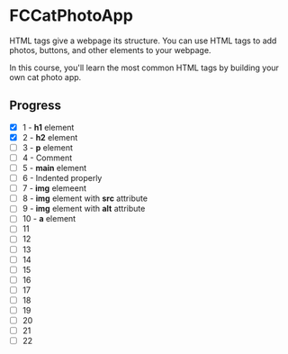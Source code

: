 # FCCatPhotoApp

HTML tags give a webpage its structure. You can use HTML tags to add photos, buttons, and other elements to your webpage.

In this course, you'll learn the most common HTML tags by building your own cat photo app.

## Progress

- [x] 1 - **h1** element
- [x] 2 - **h2** element
- [ ] 3 - **p** element
- [ ] 4 - Comment
- [ ] 5 - **main** element
- [ ] 6 - Indented properly
- [ ] 7 - **img** elemeent
- [ ] 8 - **img** element with **src** attribute
- [ ] 9 - **img** element with **alt** attribute
- [ ] 10 - **a** element
- [ ] 11
- [ ] 12
- [ ] 13
- [ ] 14
- [ ] 15
- [ ] 16
- [ ] 17
- [ ] 18
- [ ] 19
- [ ] 20
- [ ] 21
- [ ] 22
